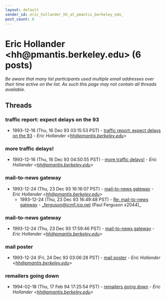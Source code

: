 ```yaml
---
layout: default
sender_id: eric_hollander_hh_at_pmantis_berkeley_edu_
post_count: 6
---
```


# Eric Hollander <hh<span>@</span>pmantis.berkeley.edu> (6 posts)

_Be aware that many list participants used multiple email addresses over their time active on the list. As such this page may not contain all threads available._

## Threads

### traffic report: expect delays on the 93
+ 1993-12-16 (Thu, 16 Dec 93 03:15:53 PST) - [traffic report: expect delays on the 93](/archive/1993/12/55f066e79c6ffd2a58070d46fc6bb8ae7aaeee934741ea516909f8d9b1a78b30) - _Eric Hollander \<hh@pmantis.berkeley.edu\>_

### more traffic delays!
+ 1993-12-16 (Thu, 16 Dec 93 04:50:55 PST) - [more traffic delays!](/archive/1993/12/ce2056918f3ee299d66741f18d91236c8bda2dcc24217304d000b5596613025b) - _Eric Hollander \<hh@pmantis.berkeley.edu\>_

### mail-to-news gateway
+ 1993-12-24 (Thu, 23 Dec 93 16:16:07 PST) - [mail-to-news gateway](/archive/1993/12/5d93940b5f65cc077e7c1edf5d1b848d3819ab7f0f9c09579871b98e3abab1f9) - _Eric Hollander \<hh@pmantis.berkeley.edu\>_
  + 1993-12-24 (Thu, 23 Dec 93 16:49:48 PST) - [Re: mail-to-news gateway](/archive/1993/12/9d9feef59413253930d636e0b7ed65d0a39192b4299ffcf642b607148a38a9a5) - _ferguson@icm1.icp.net (Paul Ferguson x2044)_

### mail-to-news gateway
+ 1993-12-24 (Thu, 23 Dec 93 17:59:46 PST) - [mail-to-news gateway](/archive/1993/12/7dc10d1970c8af79a960d28725ccdc279d201420103d570e796020923f472068) - _Eric Hollander \<hh@pmantis.berkeley.edu\>_

### mail poster
+ 1993-12-24 (Fri, 24 Dec 93 03:06:28 PST) - [mail poster](/archive/1993/12/c544a6ebbf0330167524e748286d238a744dc8bc367a5533fac68f68f6a68a4d) - _Eric Hollander \<hh@pmantis.berkeley.edu\>_

### remailers going down
+ 1994-02-18 (Thu, 17 Feb 94 17:25:54 PST) - [remailers going down](/archive/1994/02/964c6911700d70929f3e7293b35a867a36314283d76a4aa154e7dad39be49b56) - _Eric Hollander \<hh@pmantis.berkeley.edu\>_

